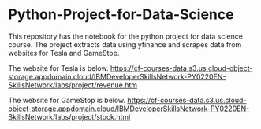 # Python-Project-for-Data-Science

This repository has the notebook for the python project for data science course.
The project extracts data using yfinance and scrapes data from websites for Tesla and GameStop.

The website for Tesla is below.
https://cf-courses-data.s3.us.cloud-object-storage.appdomain.cloud/IBMDeveloperSkillsNetwork-PY0220EN-SkillsNetwork/labs/project/revenue.htm

The website for GameStop is below.
https://cf-courses-data.s3.us.cloud-object-storage.appdomain.cloud/IBMDeveloperSkillsNetwork-PY0220EN-SkillsNetwork/labs/project/stock.html
